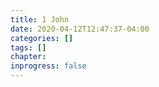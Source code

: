 ```yaml
---
title: 1 John
date: 2020-04-12T12:47:37-04:00
categories: []
tags: []
chapter: 
inprogress: false
---
```


